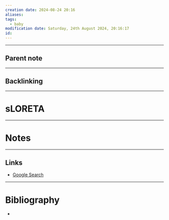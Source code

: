 ```yaml
---
creation date: 2024-08-24 20:16
aliases: 
tags:
  - baby
modification date: Saturday, 24th August 2024, 20:16:17
id:
---
```

---

## Parent note
---
## Backlinking


---
# sLORETA


---
# Notes


---
## Links
- [Google Search](https://www.google.com/search?q=sLORETA)

---
# Bibliography
+ 